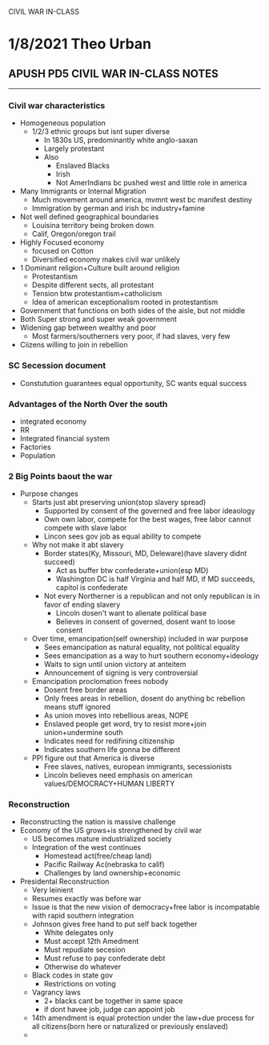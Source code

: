 CIVIL WAR IN-CLASS

# 1/8/2021 Theo Urban
## APUSH PD5 CIVIL WAR IN-CLASS NOTES
***
### Civil war characteristics
 - Homogeneous population
	 - 1/2/3 ethnic groups but isnt super diverse
		 - In 1830s US, predominantly white anglo-saxan
		 - Largely protestant
		 - Also 
			 - Enslaved Blacks
			 - Irish
			 - Not AmerIndians bc pushed west and little role in america
 - Many Immigrants or Internal Migration
	 - Much movement around america, mvmnt west bc manifest destiny
	 - Immigration by german and irish bc industry+famine
 - Not well defined geographical boundaries
	 - Louisina territory being broken down
	 - Calif, Oregon/oregon trail
 - Highly Focused economy
	 - focused on Cotton
	 - Diversified economy makes civil war unlikely
 - 1 Dominant religion+Culture built around religion
	 - Protestantism
	 - Despite different sects, all protestant
	 - Tension btw protestantism+catholicism
	 - Idea of american exceptionalism rooted in protestantism
 - Government that functions on both sides of the aisle, but not middle
 - Both Super strong and super weak government
 - Widening gap between wealthy and poor
	 - Most farmers/southerners very poor, if had slaves, very few
 - Ciizens willing to join in rebellion

### SC Secession document
 - Constutution guarantees equal opportunity, SC wants equal success

### Advantages of the North Over the south
 - integrated economy
 - RR
 - Integrated financial system
 - Factories
 - Population

### 2 Big Points baout the war
 - Purpose changes
	 - Starts just abt preserving union(stop slavery spread)
		 - Supported by consent of the governed and free labor ideaology
		 - Own own labor, compete for the best wages, free labor cannot compete with slave labor
		 - Lincon sees gov job as equal ability to compete
	 - Why not make it abt slavery
		 - Border states(Ky, Missouri, MD, Deleware)(have slavery didnt succeed)
			 - Act as buffer btw confederate+union(esp MD)
			 - Washington DC is half Virginia and half MD, if MD succeeds, capitol is confederate
		 - Not every Northerner is a republican and not only republican is in favor of ending slavery
			 - Lincoln dosen't want to alienate political base
			 - Believes in consent of governed, dosent want to loose consent
	 - Over time, emancipation(self ownership) included in war purpose
		 - Sees emancipation as natural equality, not political equality
		 - Sees emancipation as a way to hurt southern economy+ideology
		 - Waits to sign until union victory at anteitem
		 - Announcement of signing is very controversial
	 - Emancipation proclomation frees nobody
		 - Dosent free border areas
		 - Only frees areas in rebellion, dosent do anything bc rebellion means stuff ignored
		 - As union moves into rebellious areas, NOPE
		 - Enslaved people get word, try to resist more+join union+undermine south
		 - Indicates need for redifining citizenship
		 - Indicates southern life gonna be different
	 - PPl figure out that America is diverse
		 - Free slaves, natives, european immigrants, secessionists
		 - Lincoln believes need emphasis on american values/DEMOCRACY+HUMAN LIBERTY

### Reconstruction
 - Reconstructing the nation is massive challenge
 - Economy of the US grows+is strengthened by civil war
	 - US becomes mature industrialized society
	 - Integration of the west continues
		 - Homestead act(free/cheap land)
		 - Pacific Railway Ac(nebraska to calif)
		 - Challenges by land ownership+economic 
 - Presidental Reconstruction
	 - Very leinient
	 - Resumes exactly was before war
	 - Issue is that the new vision of democracy+free labor is incompatable with rapid southern integration
	 - Johnson gives free hand to put self back together
		 - White delegates only
		 - Must accept 12th Amedment
		 - Must repudiate secesion
		 - Must refuse to pay confederate debt
		 - Otherwise do whatever
	 - Black codes in state gov
		 - Restrictions on voting
	 - Vagrancy laws
		 - 2+ blacks cant be together in same space
		 - if dont havee job, judge can appoint job
	 - 14th amendment is equal protection under the law+due process for all citizens(born here or naturalized or previously enslaved)
	 - 